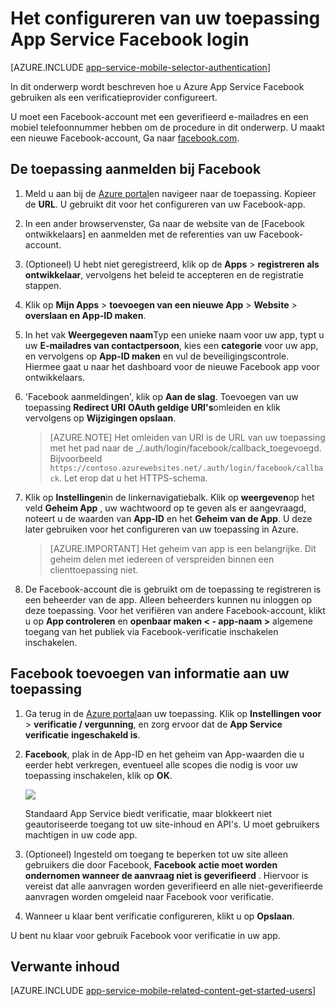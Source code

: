 <properties
    pageTitle="Facebook-verificatie voor de toepassing van de App-Services configureren"
    description="Informatie over het Facebook-verificatie configureren voor uw App Services-toepassing."
    services="app-service"
    documentationCenter=""
    authors="mattchenderson"
    manager="erikre"
    editor=""/>

<tags
    ms.service="app-service-mobile"
    ms.workload="mobile"
    ms.tgt_pltfrm="na"
    ms.devlang="multiple"
    ms.topic="article"
    ms.date="10/01/2016"
    ms.author="mahender"/>

# <a name="how-to-configure-your-app-service-application-to-use-facebook-login"></a>Het configureren van uw toepassing App Service Facebook login

[AZURE.INCLUDE [app-service-mobile-selector-authentication](../../includes/app-service-mobile-selector-authentication.md)]

In dit onderwerp wordt beschreven hoe u Azure App Service Facebook gebruiken als een verificatieprovider configureert.

U moet een Facebook-account met een geverifieerd e-mailadres en een mobiel telefoonnummer hebben om de procedure in dit onderwerp. U maakt een nieuwe Facebook-account, Ga naar [facebook.com].

## <a name="register"> </a>De toepassing aanmelden bij Facebook

1. Meld u aan bij de [Azure portal]en navigeer naar de toepassing. Kopieer de **URL**. U gebruikt dit voor het configureren van uw Facebook-app.

2. In een ander browservenster, Ga naar de website van de [Facebook ontwikkelaars] en aanmelden met de referenties van uw Facebook-account.

3. (Optioneel) U hebt niet geregistreerd, klik op de **Apps** > **registreren als ontwikkelaar**, vervolgens het beleid te accepteren en de registratie stappen.

4. Klik op **Mijn Apps** > **toevoegen van een nieuwe App** > **Website** > **overslaan en App-ID maken**. 

5. In het vak **Weergegeven naam**Typ een unieke naam voor uw app, typt u uw **E-mailadres van contactpersoon**, kies een **categorie** voor uw app, en vervolgens op **App-ID maken** en vul de beveiligingscontrole. Hiermee gaat u naar het dashboard voor de nieuwe Facebook app voor ontwikkelaars.

6. 'Facebook aanmeldingen', klik op **Aan de slag**. Toevoegen van uw toepassing **Redirect URI** **OAuth geldige URI's**omleiden en klik vervolgens op **Wijzigingen opslaan**. 

    > [AZURE.NOTE] Het omleiden van URI is de URL van uw toepassing met het pad naar de _/.auth/login/facebook/callback_toegevoegd. Bijvoorbeeld `https://contoso.azurewebsites.net/.auth/login/facebook/callback`. Let erop dat u het HTTPS-schema.

6. Klik op **Instellingen**in de linkernavigatiebalk. Klik op **weergeven**op het veld **Geheim App** , uw wachtwoord op te geven als er aangevraagd, noteert u de waarden van **App-ID** en het **Geheim van de App**. U deze later gebruiken voor het configureren van uw toepassing in Azure.

    > [AZURE.IMPORTANT] Het geheim van app is een belangrijke. Dit geheim delen met iedereen of verspreiden binnen een clienttoepassing niet.

7. De Facebook-account die is gebruikt om de toepassing te registreren is een beheerder van de app. Alleen beheerders kunnen nu inloggen op deze toepassing. Voor het verifiëren van andere Facebook-account, klikt u op **App controleren** en **openbaar maken < - app-naam >** algemene toegang van het publiek via Facebook-verificatie inschakelen inschakelen.

## <a name="secrets"> </a>Facebook toevoegen van informatie aan uw toepassing

1. Ga terug in de [Azure portal]aan uw toepassing. Klik op **Instellingen voor** > **verificatie / vergunning**, en zorg ervoor dat de **App Service verificatie** **ingeschakeld is**.

2. **Facebook**, plak in de App-ID en het geheim van App-waarden die u eerder hebt verkregen, eventueel alle scopes die nodig is voor uw toepassing inschakelen, klik op **OK**.

    ![][0]

    Standaard App Service biedt verificatie, maar blokkeert niet geautoriseerde toegang tot uw site-inhoud en API's. U moet gebruikers machtigen in uw code app.

3. (Optioneel) Ingesteld om toegang te beperken tot uw site alleen gebruikers die door Facebook, **Facebook** **actie moet worden ondernomen wanneer de aanvraag niet is geverifieerd** . Hiervoor is vereist dat alle aanvragen worden geverifieerd en alle niet-geverifieerde aanvragen worden omgeleid naar Facebook voor verificatie.

4. Wanneer u klaar bent verificatie configureren, klikt u op **Opslaan**.

U bent nu klaar voor gebruik Facebook voor verificatie in uw app.

## <a name="related-content"> </a>Verwante inhoud

[AZURE.INCLUDE [app-service-mobile-related-content-get-started-users](../../includes/app-service-mobile-related-content-get-started-users.md)]

<!-- Images. -->
[0]: ./media/app-service-mobile-how-to-configure-facebook-authentication/mobile-app-facebook-settings.png

<!-- URLs. -->
[Facebook-ontwikkelaars]: http://go.microsoft.com/fwlink/p/?LinkId=268286
[Facebook.com]: http://go.microsoft.com/fwlink/p/?LinkId=268285
[Get started with authentication]: /en-us/develop/mobile/tutorials/get-started-with-users-dotnet/
[Azure portal]: https://portal.azure.com/
